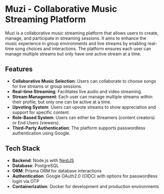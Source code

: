 # Muzi - Collaborative Music Streaming Platform

Muzi is a collaborative music streaming platform that allows users to create, manage, and participate in streaming sessions. It aims to enhance the music experience in group environments and live streams by enabling real-time song choices and interactions. The platform ensures each user can manage multiple streams but only have one active stream at a time.

## Features

- **Collaborative Music Selection**: Users can collaborate to choose songs for live streams or group sessions.
- **Real-time Streaming**: Facilitates live audio and video streaming.
- **Stream Management**: Each user can manage multiple streams within their profile, but only one can be active at a time.
- **Upvoting System**: Users can upvote streams to show appreciation and support for specific content.
- **Role-Based System**: Users can either be Streamers (content creators) or End Users (viewers).
- **Third-Party Authentication**: The platform supports passwordless authentication using Google.

## Tech Stack

- **Backend**: Node.js with [NestJS](https://nestjs.com/)
- **Database**: PostgreSQL
- **ORM**: Prisma ORM for database interactions
- **Authentication**: Google OAuth2.0 (OIDC) with options for passwordless login via OTP
- **Containerization**: Docker for development and production environments
